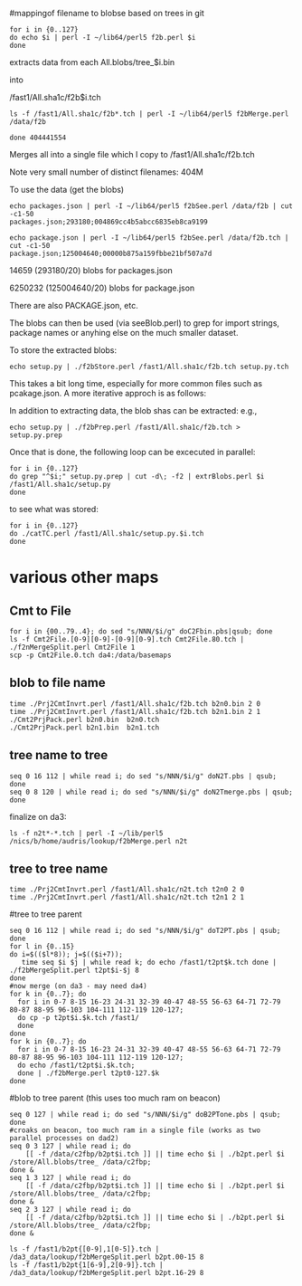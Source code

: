 #mappingof filename to blobse based on trees in git

```
for i in {0..127}
do echo $i | perl -I ~/lib64/perl5 f2b.perl $i
done 
```

extracts data from each All.blobs/tree_$i.bin

into 

/fast1/All.sha1c/f2b$i.tch

```
ls -f /fast1/All.sha1c/f2b*.tch | perl -I ~/lib64/perl5 f2bMerge.perl /data/f2b  

done 404441554

```

Merges all into a single file which I copy to
/fast1/All.sha1c/f2b.tch


Note very small number of distinct filenames: 404M


To use the data (get the blobs)
```
echo packages.json | perl -I ~/lib64/perl5 f2bSee.perl /data/f2b | cut -c1-50
packages.json;293180;004869cc4b5abcc6835eb8ca9199

echo package.json | perl -I ~/lib64/perl5 f2bSee.perl /data/f2b.tch | cut -c1-50
package.json;125004640;00000b875a159fbbe21bf507a7d
```

14659 (293180/20) blobs for packages.json

6250232 (125004640/20) blobs for package.json


There are also PACKAGE.json, etc.

The blobs can then be used (via seeBlob.perl)
to grep for import strings, package names or anyhing else on the 
much smaller dataset.

To store the extracted blobs: 
```
echo setup.py | ./f2bStore.perl /fast1/All.sha1c/f2b.tch setup.py.tch
```
This takes a bit long time, especially for more common files such as pcakage.json. A
more iterative approch is as follows:

In addition to extracting data, the blob shas can be extracted:
e.g., 
```
echo setup.py | ./f2bPrep.perl /fast1/All.sha1c/f2b.tch > setup.py.prep
```

Once that is done, the following loop can be excecuted in parallel:
```
for i in {0..127}
do grep "^$i;" setup.py.prep | cut -d\; -f2 | extrBlobs.perl $i /fast1/All.sha1c/setup.py
done
```

to see what was stored:
```
for i in {0..127}
do ./catTC.perl /fast1/All.sha1c/setup.py.$i.tch
done
```


# various other maps

## Cmt to File

```
for i in {00..79..4}; do sed "s/NNN/$i/g" doC2Fbin.pbs|qsub; done
ls -f Cmt2File.[0-9][0-9]-[0-9][0-9].tch Cmt2File.80.tch | ./f2nMergeSplit.perl Cmt2File 1
scp -p Cmt2File.0.tch da4:/data/basemaps

```


## blob to file name
```
time ./Prj2CmtInvrt.perl /fast1/All.sha1c/f2b.tch b2n0.bin 2 0
time ./Prj2CmtInvrt.perl /fast1/All.sha1c/f2b.tch b2n1.bin 2 1
./Cmt2PrjPack.perl b2n0.bin  b2n0.tch
./Cmt2PrjPack.perl b2n1.bin  b2n1.tch
```

## tree name to tree
```
seq 0 16 112 | while read i; do sed "s/NNN/$i/g" doN2T.pbs | qsub; done
seq 0 8 120 | while read i; do sed "s/NNN/$i/g" doN2Tmerge.pbs | qsub; done
```

finalize on da3:
```
ls -f n2t*-*.tch | perl -I ~/lib/perl5 /nics/b/home/audris/lookup/f2bMerge.perl n2t
```

## tree to tree name
```
time ./Prj2CmtInvrt.perl /fast1/All.sha1c/n2t.tch t2n0 2 0
time ./Prj2CmtInvrt.perl /fast1/All.sha1c/n2t.tch t2n1 2 1
```


#tree to tree parent
```
seq 0 16 112 | while read i; do sed "s/NNN/$i/g" doT2PT.pbs | qsub; done
for l in {0..15}
do i=$(($l*8)); j=$(($i+7)); 
   time seq $i $j | while read k; do echo /fast1/t2pt$k.tch done | ./f2bMergeSplit.perl t2pt$i-$j 8
done
#now merge (on da3 - may need da4)
for k in {0..7}; do 
  for i in 0-7 8-15 16-23 24-31 32-39 40-47 48-55 56-63 64-71 72-79 80-87 88-95 96-103 104-111 112-119 120-127; 
  do cp -p t2pt$i.$k.tch /fast1/ 
  done 
done
for k in {0..7}; do 
  for i in 0-7 8-15 16-23 24-31 32-39 40-47 48-55 56-63 64-71 72-79 80-87 88-95 96-103 104-111 112-119 120-127; 
  do echo /fast1/t2pt$i.$k.tch; 
  done | ./f2bMerge.perl t2pt0-127.$k
done
```

#blob to tree parent (this uses  too much ram on beacon)
```
seq 0 127 | while read i; do sed "s/NNN/$i/g" doB2PTone.pbs | qsub; done
#croaks on beacon, too much ram in a single file (works as two parallel processes on dad2)
seq 0 3 127 | while read i; do
    [[ -f /data/c2fbp/b2pt$i.tch ]] || time echo $i | ./b2pt.perl $i /store/All.blobs/tree_ /data/c2fbp;
done &
seq 1 3 127 | while read i; do
    [[ -f /data/c2fbp/b2pt$i.tch ]] || time echo $i | ./b2pt.perl $i /store/All.blobs/tree_ /data/c2fbp;
done &
seq 2 3 127 | while read i; do
    [[ -f /data/c2fbp/b2pt$i.tch ]] || time echo $i | ./b2pt.perl $i /store/All.blobs/tree_ /data/c2fbp;
done &

ls -f /fast1/b2pt{[0-9],1[0-5]}.tch | /da3_data/lookup/f2bMergeSplit.perl b2pt.00-15 8
ls -f /fast1/b2pt{1[6-9],2[0-9]}.tch | /da3_data/lookup/f2bMergeSplit.perl b2pt.16-29 8


```


